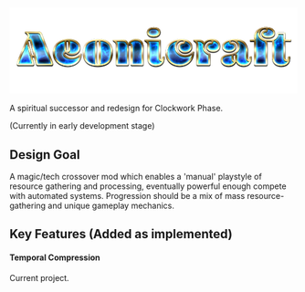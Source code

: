 ![Aeonicraft Logo](src/main/resources/logo.png)

A spiritual successor and redesign for Clockwork Phase.

(Currently in early development stage)

## Design Goal

A magic/tech crossover mod which enables a 'manual' playstyle of resource gathering and processing, eventually powerful enough compete with automated systems. Progression should be a mix of mass resource-gathering and unique gameplay mechanics.  

## Key Features (Added as implemented)

#### Temporal Compression

Current project.